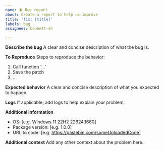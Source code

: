 ```yaml
---
name: 🪲 Bug report
about: Create a report to help us improve
title: 'fix: [title]'
labels: bug
assignees: bennett-sh

---
```


**Describe the bug**
A clear and concise description of what the bug is.

**To Reproduce**
Steps to reproduce the behavior:
1. Call function '...'
2. Save the patch
3. ...

**Expected behavior**
A clear and concise description of what you expected to happen.

**Logs**
If applicable, add logs to help explain your problem.

**Additional information**
 - OS: [e.g. Windows 11 22H2 22624.1680]
 - Package version: [e.g. 1.0.0]
 - URL to code: [e.g. https://pastebin.com/someUploadedCode]

**Additional context**
Add any other context about the problem here.
